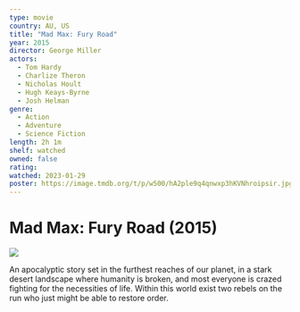 ```yaml
---
type: movie
country: AU, US
title: "Mad Max: Fury Road"
year: 2015
director: George Miller
actors:
  - Tom Hardy
  - Charlize Theron
  - Nicholas Hoult
  - Hugh Keays-Byrne
  - Josh Helman
genre:
  - Action
  - Adventure
  - Science Fiction
length: 2h 1m
shelf: watched
owned: false
rating:
watched: 2023-01-29
poster: https://image.tmdb.org/t/p/w500/hA2ple9q4qnwxp3hKVNhroipsir.jpg
---
```


# Mad Max: Fury Road (2015)

![](https://image.tmdb.org/t/p/w500/hA2ple9q4qnwxp3hKVNhroipsir.jpg)

An apocalyptic story set in the furthest reaches of our planet, in a stark desert landscape where humanity is broken, and most everyone is crazed fighting for the necessities of life. Within this world exist two rebels on the run who just might be able to restore order.